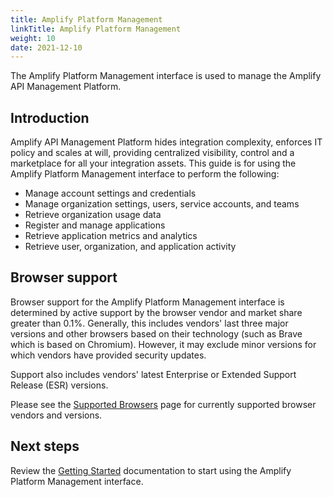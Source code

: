 ```yaml
---
title: Amplify Platform Management
linkTitle: Amplify Platform Management
weight: 10
date: 2021-12-10
---
```

The Amplify Platform Management interface is used to manage the Amplify API Management Platform.

## Introduction

Amplify API Management Platform hides integration complexity, enforces IT policy and scales at will, providing centralized visibility, control and a marketplace for all your integration assets. This guide is for using the Amplify Platform Management interface to perform the following:

* Manage account settings and credentials
* Manage organization settings, users, service accounts, and teams
* Retrieve organization usage data
* Register and manage applications
* Retrieve application metrics and analytics
* Retrieve user, organization, and application activity

## Browser support

Browser support for the Amplify Platform Management interface is determined by active support by the browser vendor and market share greater than 0.1%. Generally, this includes vendors' last three major versions and other browsers based on their technology (such as Brave which is based on Chromium). However, it may exclude minor versions for which vendors have provided security updates.

Support also includes vendors' latest Enterprise or Extended Support Release (ESR) versions.

Please see the [Supported Browsers](https://platform.axway.com/browser) page for currently supported browser vendors and versions.

## Next steps

Review the [Getting Started](/docs/getting_started_with_amplify_platform_management/) documentation to start using the Amplify Platform Management interface.